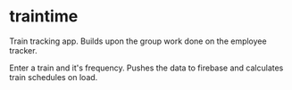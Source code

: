 # traintime

Train tracking app. Builds upon the group work done on the employee tracker.

Enter a train and it's frequency. Pushes the data to firebase and calculates train schedules on load.